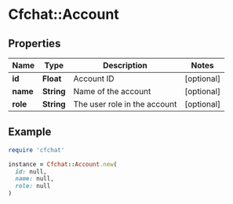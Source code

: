 # Cfchat::Account

## Properties

| Name | Type | Description | Notes |
| ---- | ---- | ----------- | ----- |
| **id** | **Float** | Account ID | [optional] |
| **name** | **String** | Name of the account | [optional] |
| **role** | **String** | The user role in the account | [optional] |

## Example

```ruby
require 'cfchat'

instance = Cfchat::Account.new(
  id: null,
  name: null,
  role: null
)
```

